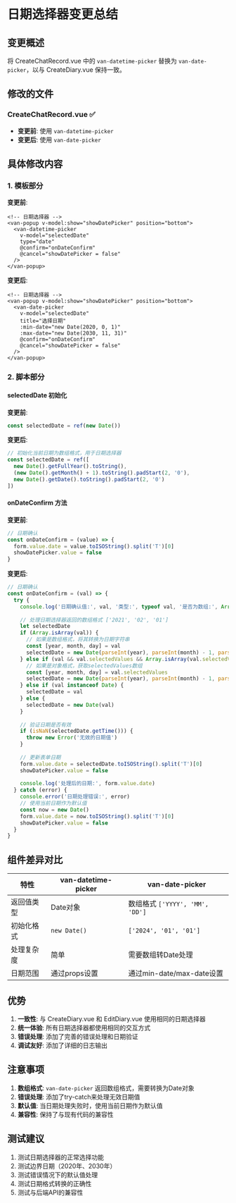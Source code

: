 # 日期选择器变更总结

## 变更概述
将 CreateChatRecord.vue 中的 `van-datetime-picker` 替换为 `van-date-picker`，以与 CreateDiary.vue 保持一致。

## 修改的文件

### CreateChatRecord.vue ✅
- **变更前**: 使用 `van-datetime-picker`
- **变更后**: 使用 `van-date-picker`

## 具体修改内容

### 1. 模板部分
**变更前**:
```vue
<!-- 日期选择器 -->
<van-popup v-model:show="showDatePicker" position="bottom">
  <van-datetime-picker
    v-model="selectedDate"
    type="date"
    @confirm="onDateConfirm"
    @cancel="showDatePicker = false"
  />
</van-popup>
```

**变更后**:
```vue
<!-- 日期选择器 -->
<van-popup v-model:show="showDatePicker" position="bottom">
  <van-date-picker
    v-model="selectedDate"
    title="选择日期"
    :min-date="new Date(2020, 0, 1)"
    :max-date="new Date(2030, 11, 31)"
    @confirm="onDateConfirm"
    @cancel="showDatePicker = false"
  />
</van-popup>
```

### 2. 脚本部分

#### selectedDate 初始化
**变更前**:
```javascript
const selectedDate = ref(new Date())
```

**变更后**:
```javascript
// 初始化当前日期为数组格式，用于日期选择器
const selectedDate = ref([
  new Date().getFullYear().toString(),
  (new Date().getMonth() + 1).toString().padStart(2, '0'),
  new Date().getDate().toString().padStart(2, '0')
])
```

#### onDateConfirm 方法
**变更前**:
```javascript
// 日期确认
const onDateConfirm = (value) => {
  form.value.date = value.toISOString().split('T')[0]
  showDatePicker.value = false
}
```

**变更后**:
```javascript
// 日期确认
const onDateConfirm = (val) => {
  try {
    console.log('日期确认值:', val, '类型:', typeof val, '是否为数组:', Array.isArray(val))
    
    // 处理日期选择器返回的数组格式 ['2021', '02', '01']
    let selectedDate
    if (Array.isArray(val)) {
      // 如果是数组格式，将其转换为日期字符串
      const [year, month, day] = val
      selectedDate = new Date(parseInt(year), parseInt(month) - 1, parseInt(day))
    } else if (val && val.selectedValues && Array.isArray(val.selectedValues)) {
      // 如果是对象格式，获取selectedValues数组
      const [year, month, day] = val.selectedValues
      selectedDate = new Date(parseInt(year), parseInt(month) - 1, parseInt(day))
    } else if (val instanceof Date) {
      selectedDate = val
    } else {
      selectedDate = new Date(val)
    }
    
    // 验证日期是否有效
    if (isNaN(selectedDate.getTime())) {
      throw new Error('无效的日期值')
    }
    
    // 更新表单日期
    form.value.date = selectedDate.toISOString().split('T')[0]
    showDatePicker.value = false
    
    console.log('处理后的日期:', form.value.date)
  } catch (error) {
    console.error('日期处理错误:', error)
    // 使用当前日期作为默认值
    const now = new Date()
    form.value.date = now.toISOString().split('T')[0]
    showDatePicker.value = false
  }
}
```

## 组件差异对比

| 特性 | van-datetime-picker | van-date-picker |
|------|-------------------|-----------------|
| 返回值类型 | Date对象 | 数组格式 `['YYYY', 'MM', 'DD']` |
| 初始化格式 | `new Date()` | `['2024', '01', '01']` |
| 处理复杂度 | 简单 | 需要数组转Date处理 |
| 日期范围 | 通过props设置 | 通过min-date/max-date设置 |

## 优势

1. **一致性**: 与 CreateDiary.vue 和 EditDiary.vue 使用相同的日期选择器
2. **统一体验**: 所有日期选择器都使用相同的交互方式
3. **错误处理**: 添加了完善的错误处理和日期验证
4. **调试友好**: 添加了详细的日志输出

## 注意事项

1. **数组格式**: `van-date-picker` 返回数组格式，需要转换为Date对象
2. **错误处理**: 添加了try-catch来处理无效日期值
3. **默认值**: 当日期处理失败时，使用当前日期作为默认值
4. **兼容性**: 保持了与现有代码的兼容性

## 测试建议

1. 测试日期选择器的正常选择功能
2. 测试边界日期（2020年、2030年）
3. 测试错误情况下的默认值处理
4. 测试日期格式转换的正确性
5. 测试与后端API的兼容性
